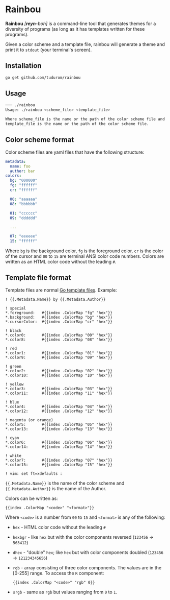 # Rainbou

**Rainbou** *[<strong>reyn</strong>-boh]* is a command-line tool that generates
themes for a diversity of programs (as long as it has templates written for
these programs).

Given a color scheme and a template file,
rainbou will generate a theme and print it to `stdout` (your
terminal's screen).

## Installation

```bash
go get github.com/tudurom/rainbou
```

## Usage

```bash
─── ./rainbou
Usage: ./rainbou <scheme_file> <template_file>

Where scheme_file is the name or the path of the color scheme file and
template_file is the name or the path of the color scheme file.
```

## Color scheme format

Color scheme files are yaml files that have the following structure:

```yaml
metadata:
  name: foo
  author: bar
colors:
  bg: "000000"
  fg: "ffffff"
  cr: "ffffff"

  00: "aaaaaa"
  08: "bbbbbb"

  01: "cccccc"
  09: "dddddd"

  ...

  07: "eeeeee"
  15: "ffffff"
```

Where `bg` is the background color, `fg` is the foreground color, `cr` is the
color of the cursor and `00` to `15` are terminal ANSI color code numbers.
Colors are written as an HTML color code without the leading `#`.

## Template file format

Template files are normal [Go template files](https://golang.org/pkg/text/template/). Example:

```
! {{.Metadata.Name}} by {{.Metadata.Author}}

! special
*.foreground:   #{{index .ColorMap "fg" "hex"}}
*.background:   #{{index .ColorMap "bg" "hex"}}
*.cursorColor:  #{{index .ColorMap "cr" "hex"}}

! black
*.color0:       #{{index .ColorMap "00" "hex"}}
*.color8:       #{{index .ColorMap "08" "hex"}}

! red
*.color1:       #{{index .ColorMap "01" "hex"}}
*.color9:       #{{index .ColorMap "09" "hex"}}

! green
*.color2:       #{{index .ColorMap "02" "hex"}}
*.color10:      #{{index .ColorMap "10" "hex"}}

! yellow
*.color3:       #{{index .ColorMap "03" "hex"}}
*.color11:      #{{index .ColorMap "11" "hex"}}

! blue
*.color4:       #{{index .ColorMap "04" "hex"}}
*.color12:      #{{index .ColorMap "12" "hex"}}

! magenta (or orange)
*.color5:       #{{index .ColorMap "05" "hex"}}
*.color13:      #{{index .ColorMap "13" "hex"}}

! cyan
*.color6:       #{{index .ColorMap "06" "hex"}}
*.color14:      #{{index .ColorMap "14" "hex"}}

! white
*.color7:       #{{index .ColorMap "07" "hex"}}
*.color15:      #{{index .ColorMap "15" "hex"}}

! vim: set ft=xdefaults :
```

`{{.Metadata.Name}}` is the name of the color scheme and `{{.Metadata.Author}}`
is the name of the Author.

Colors can be written as:

```
{{index .ColorMap "<code>" "<format>"}}
```

Where `<code>` is a number from `00` to `15` and `<format>` is any of the following:

- `hex` - HTML color code without the leading `#`

- `hexbgr` - like `hex` but with the color components reversed (`123456` ->
`563412`)

- `dhex` - "double" `hex`; like `hex` but with color components doubled
(`123456` -> `121234345656`)

- `rgb` - array consisting of three color components. The values are in the
[0-255] range. To access the `R`
component:

  ```
  {{index .ColorMap "<code>" "rgb" 0}}
  ```

- `srgb` - same as `rgb` but values ranging from `0` to `1`.
